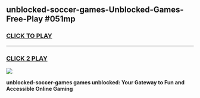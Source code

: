 
## unblocked-soccer-games-Unblocked-Games-Free-Play #051mp
<h3>
<a href="https://us.freeplayer.one?title=unblocked-soccer-games&ref=9M">CLICK TO PLAY</a></h3>
<hr>

<h3>
<a href="https://us.freeplayer.one?title=unblocked-soccer-games&ref=9M">CLICK 2 PLAY</a>
  
</h3>

<a href="https://us.freeplayer.one?title=unblocked-soccer-games&ref=9M"><img src="https://clearcache.store/games.png"></a>


**unblocked-soccer-games games unblocked: Your Gateway to Fun and Accessible Online Gaming**

